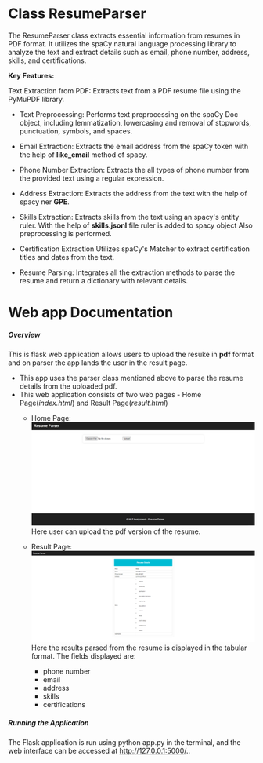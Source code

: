 Class ResumeParser
==================================

The ResumeParser class extracts essential information from resumes in PDF format. It utilizes the spaCy natural language processing library to analyze the text and extract details such as email, phone number, address, skills, and certifications.

**Key Features:**

Text Extraction from PDF:
    Extracts text from a PDF resume file using the PyMuPDF library.

- Text Preprocessing:
    Performs text preprocessing on the spaCy Doc object, including lemmatization, lowercasing and removal of stopwords, punctuation, symbols, and spaces.

- Email Extraction:
    Extracts the email address from the spaCy token with the help of **like_email** method of spacy. 

- Phone Number Extraction:
   Extracts the all types of phone number from the provided text using a regular expression.

- Address Extraction:
    Extracts the address from the text with the help of spacy ner **GPE**.

- Skills Extraction:
    Extracts skills from the text using an spacy's entity ruler. With the help of **skills.jsonl** file ruler is added to spacy object
    Also preprocessing is performed.

-   Certification Extraction
    Utilizes spaCy's Matcher to extract certification titles and dates from the text.

- Resume Parsing:
    Integrates all the extraction methods to parse the resume and return a dictionary with relevant details.



Web app Documentation
====================================

##### **Overview**
This is flask web application allows users to upload the resuke in **pdf** format and on parser the app lands the user in the result page.
- This app uses the parser class mentioned above to parse the resume details from the uploaded pdf.
- This web application consists of two web pages - Home Page(*index.html*) and Result Page(*result.html*)
   * Home Page: 
   ![alt text](./app/static/homepage.png?raw=true)
   Here user can upload the pdf version of the resume.

   * Result Page:
   ![alt text](./app/static/resultpage.png?raw=true)
   Here the results parsed from the resume is displayed in the tabular format.
   The fields displayed are:
      - phone number
      - email
      - address
      - skills
      - certifications


##### **Running the Application**
The Flask application is run using python app.py in the terminal, and the web interface can be accessed at http://127.0.0.1:5000/..

